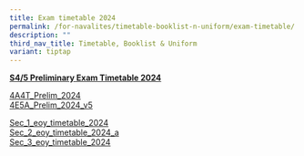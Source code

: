 ```yaml
---
title: Exam timetable 2024
permalink: /for-navalites/timetable-booklist-n-uniform/exam-timetable/
description: ""
third_nav_title: Timetable, Booklist & Uniform
variant: tiptap
---
```

<p><strong><u>S4/5 Preliminary Exam Timetable 2024</u></strong>
</p>
<p><a href="/files/Exam tt/4A4T_Prelim_2024_v3.pdf" rel="noopener noreferrer nofollow" target="_blank">4A4T_Prelim_2024</a>
<br><a href="/files/4E5A_Prelim_2024_v5.pdf" rel="noopener noreferrer nofollow" target="_blank">4E5A_Prelim_2024_v5</a>
</p>
<p><a href="/files/2024 eoy exam/sec_1_eoy_timetable_2024.pdf" rel="noopener noreferrer nofollow" target="_blank">Sec_1_eoy_timetable_2024</a>
<br><a href="/files/sec_2_eoy_timetable_2024_a.pdf" rel="noopener noreferrer nofollow" target="_blank">Sec_2_eoy_timetable_2024_a</a>
<br><a href="/files/2024 eoy exam/sec_3_eoy_timetable_2024.pdf" rel="noopener noreferrer nofollow" target="_blank">Sec_3_eoy_timetable_2024</a>
</p>